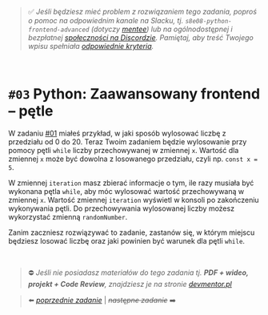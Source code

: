 > :white_check_mark: *Jeśli będziesz mieć problem z rozwiązaniem tego zadania, poproś o pomoc na odpowiednim kanale na Slacku, tj. `s8e08-python-frontend-advanced` (dotyczy [mentee](https://devmentor.pl/mentoring-javascript/)) lub na ogólnodostępnej i bezpłatnej [społeczności na Discordzie](https://devmentor.pl/discord). Pamiętaj, aby treść Twojego wpisu spełniała [odpowiednie kryteria](https://devmentor.pl/jak-prosic-o-pomoc/).*

&nbsp;

# `#03` Python: Zaawansowany frontend – pętle

W zadaniu [#01]((./../01)) miałeś przykład, w jaki sposób wylosować liczbę z przedziału od 0 do 20. Teraz Twoim zadaniem będzie wylosowanie przy pomocy pętli `while` liczby przechowywanej w zmiennej `x`. Wartość dla zmiennej `x` może być dowolna z losowanego przedziału, czyli np. `const x = 5`.

W zmiennej `iteration` masz zbierać informacje o tym, ile razy musiała być wykonana pętla `while`, aby móc wylosować wartość przechowywaną w zmiennej `x`. Wartość zmiennej `iteration` wyświetl w konsoli po zakończeniu wykonywania pętli. Do przechowywania wylosowanej liczby możesz wykorzystać zmienną `randomNumber`. 

Zanim zaczniesz rozwiązywać to zadanie, zastanów się, w którym miejscu będziesz losować liczbę oraz jaki powinien być warunek dla pętli `while`.


&nbsp;
> :no_entry: *Jeśli nie posiadasz materiałów do tego zadania tj. **PDF + wideo, projekt + Code Review**, znajdziesz je na stronie [devmentor.pl](https://devmentor.pl/workshop-python-frontend-advanced/)*

> :arrow_left: [*poprzednie zadanie*](./../02) | ~~*następne zadanie*~~ :arrow_right:
